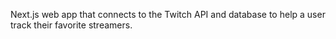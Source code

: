 Next.js web app that connects to the Twitch API and database to help a user track their favorite streamers.
